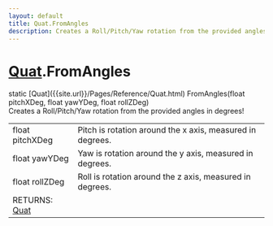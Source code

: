 ```yaml
---
layout: default
title: Quat.FromAngles
description: Creates a Roll/Pitch/Yaw rotation from the provided angles in degrees!
---
```

# [Quat]({{site.url}}/Pages/Reference/Quat.html).FromAngles
<div class='signature' markdown='1'>
static [Quat]({{site.url}}/Pages/Reference/Quat.html) FromAngles(float pitchXDeg, float yawYDeg, float rollZDeg)
</div>
Creates a Roll/Pitch/Yaw rotation from the provided angles in degrees!

|  |  |
|--|--|
|float pitchXDeg|Pitch is rotation around the x axis, measured in degrees.|
|float yawYDeg|Yaw is rotation around the y axis, measured in degrees.|
|float rollZDeg|Roll is rotation around the z axis, measured in degrees.|
|RETURNS: [Quat]({{site.url}}/Pages/Reference/Quat.html)||



